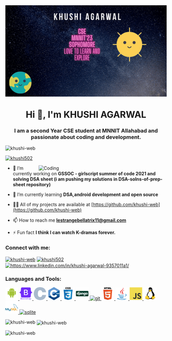<img align="center" src="https://github.com/khushi-web/khushi-web/blob/main/Pink%20and%20Blue%20Galaxy%20Gaming%20YouTube%20Channel%20Art.gif">
<h1 align="center">Hi 👋, I'm KHUSHI AGARWAL</h1>
<h3 align="center">I am a second Year CSE student at MNNIT Allahabad and passionate about coding and development.</h3>

<p align="left"> <img src="https://komarev.com/ghpvc/?username=khushi-web&label=Profile%20views&color=0e75b6&style=flat" alt="khushi-web" /> </p>

<p align="left"> <a href="https://twitter.com/khushi502" target="blank"><img src="https://img.shields.io/twitter/follow/khushi502?logo=twitter&style=for-the-badge" alt="khushi502" /></a> </p>

<img align="right" alt="Coding" width="400" src="https://cdn.dribbble.com/users/2424870/screenshots/9681857/media/e2ba35a0106e60cb0960f3963304cef8.gif">

- 🔭 I’m currently working on **GSSOC - girlscript summer of code 2021 and solving DSA sheet (i am pushing my solutions in DSA-solns-of-prep-sheet repository)**

- 🌱 I’m currently learning **DSA,android development and open source**

- 👨‍💻 All of my projects are available at [https://github.com/khushi-web](https://github.com/khushi-web)

- 📫 How to reach me **lestrangebellatrix11@gmail.com**

- ⚡ Fun fact **I think I can watch K-dramas forever.**

<h3 align="left">Connect with me:</h3>
<p align="left">
<a href="https://dev.to/khushi-web" target="blank"><img align="center" src="https://cdn.jsdelivr.net/npm/simple-icons@3.0.1/icons/dev-dot-to.svg" alt="khushi-web" height="30" width="40" /></a>
<a href="https://twitter.com/khushi502" target="blank"><img align="center" src="https://cdn.jsdelivr.net/npm/simple-icons@3.0.1/icons/twitter.svg" alt="khushi502" height="30" width="40" /></a>
<a href="https://linkedin.com/in/https://www.linkedin.com/in/khushi-agarwal-9357011a1/" target="blank"><img align="center" src="https://cdn.jsdelivr.net/npm/simple-icons@3.0.1/icons/linkedin.svg" alt="https://www.linkedin.com/in/khushi-agarwal-9357011a1/" height="30" width="40" /></a>
</p>

<h3 align="left">Languages and Tools:</h3>
<p align="left"> <a href="https://developer.android.com" target="_blank"> <img src="https://raw.githubusercontent.com/devicons/devicon/master/icons/android/android-original-wordmark.svg" alt="android" width="40" height="40"/> </a> <a href="https://getbootstrap.com" target="_blank"> <img src="https://raw.githubusercontent.com/devicons/devicon/master/icons/bootstrap/bootstrap-plain-wordmark.svg" alt="bootstrap" width="40" height="40"/> </a> <a href="https://www.cprogramming.com/" target="_blank"> <img src="https://raw.githubusercontent.com/devicons/devicon/master/icons/c/c-original.svg" alt="c" width="40" height="40"/> </a> <a href="https://www.w3schools.com/cpp/" target="_blank"> <img src="https://raw.githubusercontent.com/devicons/devicon/master/icons/cplusplus/cplusplus-original.svg" alt="cplusplus" width="40" height="40"/> </a> <a href="https://www.w3schools.com/css/" target="_blank"> <img src="https://raw.githubusercontent.com/devicons/devicon/master/icons/css3/css3-original-wordmark.svg" alt="css3" width="40" height="40"/> </a> <a href="https://www.djangoproject.com/" target="_blank"> <img src="https://raw.githubusercontent.com/devicons/devicon/master/icons/django/django-original.svg" alt="django" width="40" height="40"/> </a> <a href="https://git-scm.com/" target="_blank"> <img src="https://www.vectorlogo.zone/logos/git-scm/git-scm-icon.svg" alt="git" width="40" height="40"/> </a> <a href="https://www.w3.org/html/" target="_blank"> <img src="https://raw.githubusercontent.com/devicons/devicon/master/icons/html5/html5-original-wordmark.svg" alt="html5" width="40" height="40"/> </a> <a href="https://www.java.com" target="_blank"> <img src="https://raw.githubusercontent.com/devicons/devicon/master/icons/java/java-original.svg" alt="java" width="40" height="40"/> </a> <a href="https://developer.mozilla.org/en-US/docs/Web/JavaScript" target="_blank"> <img src="https://raw.githubusercontent.com/devicons/devicon/master/icons/javascript/javascript-original.svg" alt="javascript" width="40" height="40"/> </a> <a href="https://www.linux.org/" target="_blank"> <img src="https://raw.githubusercontent.com/devicons/devicon/master/icons/linux/linux-original.svg" alt="linux" width="40" height="40"/> </a> <a href="https://www.mysql.com/" target="_blank"> <img src="https://raw.githubusercontent.com/devicons/devicon/master/icons/mysql/mysql-original-wordmark.svg" alt="mysql" width="40" height="40"/> </a> <a href="https://www.sqlite.org/" target="_blank"> <img src="https://www.vectorlogo.zone/logos/sqlite/sqlite-icon.svg" alt="sqlite" width="40" height="40"/> </a> </p>

<p><img align="left" src="https://github-readme-stats.vercel.app/api/top-langs?username=khushi-web&show_icons=true&locale=en&layout=compact" alt="khushi-web" /></p>

<p>&nbsp;<img align="center" src="https://github-readme-stats.vercel.app/api?username=khushi-web&show_icons=true&locale=en" alt="khushi-web" /></p>

<p><img align="center" src="https://github-readme-streak-stats.herokuapp.com/?user=khushi-web&" alt="khushi-web" /></p>
